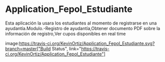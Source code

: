 # Application_Fepol_Estudiante
Esta aplicación la usara los estudiantes al momento de registrarse en una ayudantía.Modulo.-Registro de ayudantía,Obtener documento PDF sobre la información de registro,Ver cupos disponibles en real time


image:https://travis-ci.org/KevinOrtiz/Application_Fepol_Estudiante.svg?branch=master["Build Status", link="https://travis-ci.org/KevinOrtiz/Application_Fepol_Estudiante"]
